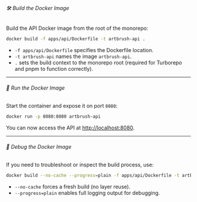 ###### 🛠 Build the Docker Image

Build the API Docker image from the root of the monorepo:

```bash
docker build -f apps/api/Dockerfile -t artbrush-api .
```

* `-f apps/api/Dockerfile` specifies the Dockerfile location.
* `-t artbrush-api` names the image `artbrush-api`.
* `.` sets the build context to the monorepo root (required for Turborepo and pnpm to function correctly).

---

###### 🚀 Run the Docker Image

Start the container and expose it on port `8080`:

```bash
docker run -p 8080:8080 artbrush-api
```

You can now access the API at [http://localhost:8080](http://localhost:8080).

---

###### 🧪 Debug the Docker Image

If you need to troubleshoot or inspect the build process, use:

```bash
docker build --no-cache --progress=plain -f apps/api/Dockerfile -t artbrush-api .
```

* `--no-cache` forces a fresh build (no layer reuse).
* `--progress=plain` enables full logging output for debugging.
